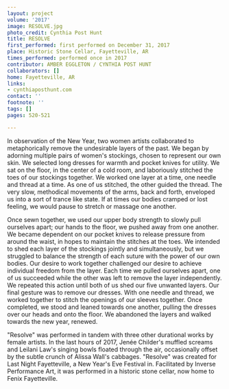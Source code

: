 ```yaml
---
layout: project
volume: '2017'
image: RESOLVE.jpg
photo_credit: Cynthia Post Hunt
title: RESOLVE
first_performed: first performed on December 31, 2017
place: Historic Stone Cellar, Fayetteville, AR
times_performed: performed once in 2017
contributor: AMBER EGGLETON / CYNTHIA POST HUNT
collaborators: []
home: Fayetteville, AR
links:
- cynthiaposthunt.com
contact: ''
footnote: ''
tags: []
pages: 520-521

---
```


In observation of the New Year, two women artists collaborated to metaphorically remove the undesirable layers of the past. We began by adorning multiple pairs of women's stockings, chosen to represent our own skin. We selected long dresses for warmth and pocket knives for utility. We sat on the floor, in the center of a cold room, and laboriously stitched the toes of our stockings together. We worked one layer at a time, one needle and thread at a time. As one of us stitched, the other guided the thread. The very slow, methodical movements of the arms, back and forth, enveloped us into a sort of trance like state. If at times our bodies cramped or lost feeling, we would pause to stretch or massage one another.

Once sewn together, we used our upper body strength to slowly pull ourselves apart; our hands to the floor, we pushed away from one another. We became dependent on our pocket knives to release pressure from around the waist, in hopes to maintain the stitches at the toes. We intended to shed each layer of the stockings jointly and simultaneously, but we struggled to balance the strength of each suture with the power of our own bodies. Our desire to work together challenged our desire to achieve individual freedom from the layer. Each time we pulled ourselves apart, one of us succeeded while the other was left to remove the layer independently. We repeated this action until both of us shed our five unwanted layers. Our final gesture was to remove our dresses. With one needle and thread, we worked together to stitch the openings of our sleeves together. Once completed, we stood and leaned towards one another, pulling the dresses over our heads and onto the floor. We abandoned the layers and walked towards the new year, renewed.

"Resolve" was performed in tandem with three other durational works by female artists. In the last hours of 2017, Jen&eacute;e Childer's muffled screams and Leilani Law's singing bowls floated through the air, occasionally offset by the subtle crunch of Alissa Wall's cabbages. "Resolve" was created for Last Night Fayetteville, a New Year's Eve Festival in. Facilitated by Inverse Performance Art, it was performed in a historic stone cellar, now home to Fenix Fayetteville.
